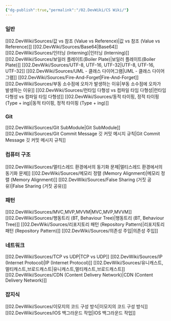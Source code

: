 ```yaml
---
{"dg-publish":true,"permalink":"/02.DevWiki/CS Wiki/"}
---
```


### 일반
[[02.DevWiki/Sources/값 vs 참조 (Value vs Reference)\|값 vs 참조 (Value vs Reference)]]
[[02.DevWiki/Sources/Base64\|Base64]]
[[02.DevWiki/Sources/인터닝 (Interning)\|인터닝 (Interning)]]
[[02.DevWiki/Sources/보일러 플레이트(Boiler Plate)\|보일러 플레이트(Boiler Plate)]]
[[02.DevWiki/Sources/UTF-8, UTF-16, UTF-32\|UTF-8, UTF-16, UTF-32]]
[[02.DevWiki/Sources/UML - 클래스 다이어그램\|UML - 클래스 다이어그램]]
[[02.DevWiki/Sources/Fire-And-Forget\|Fire-And-Forget]]
[[02.DevWiki/Sources/부동 소수점에 오차가 발생하는 이유\|부동 소수점에 오차가 발생하는 이유]]
[[02.DevWiki/Sources/런타임 다형성 vs 컴파일 타임 다형성\|런타임 다형성 vs 컴파일 타임 다형성]]
[[02.DevWiki/Sources/동적 타이핑, 정적 타이핑 (Type + ing)\|동적 타이핑, 정적 타이핑 (Type + ing)]]
### Git
[[02.DevWiki/Sources/Git SubModule\|Git SubModule]]
[[02.DevWiki/Sources/Git Commit Message 깃 커밋 메시지 규칙\|Git Commit Message 깃 커밋 메시지 규칙]]

### 컴퓨터 구조
[[02.DevWiki/Sources/멀티스레드 환경에서의 동기화 문제\|멀티스레드 환경에서의 동기화 문제]]
[[02.DevWiki/Sources/메모리 정렬 (Memory Alignment)\|메모리 정렬 (Memory Alignment)]]
[[02.DevWiki/Sources/False Sharing (거짓 공유)\|False Sharing (거짓 공유)]]

### 패턴
[[02.DevWiki/Sources/MVC,MVP,MVVM\|MVC,MVP,MVVM]]
[[02.DevWiki/Sources/행동트리 (BT, Behaviour Tree)\|행동트리 (BT, Behaviour Tree)]]
[[02.DevWiki/Sources/리포지토리 패턴 (Repository Pattern)\|리포지토리 패턴 (Repository Pattern)]]
[[02.DevWiki/Sources/의존성 주입\|의존성 주입]]

### 네트워크
[[02.DevWiki/Sources/TCP vs UDP\|TCP vs UDP]]
[[02.DevWiki/Sources/IP (Internet Protocol)\|IP (Internet Protocol)]]
[[02.DevWiki/Sources/유니캐스트,멀티캐스트,브로드캐스트\|유니캐스트,멀티캐스트,브로드캐스트]]
[[02.DevWiki/Sources/CDN (Content Delivery Network)\|CDN (Content Delivery Network)]]

### 잡지식
[[02.DevWiki/Sources/이모지의 코드 구성 방식\|이모지의 코드 구성 방식]]
[[02.DevWiki/Sources/IOS 백그라운드 작업\|IOS 백그라운드 작업]]

